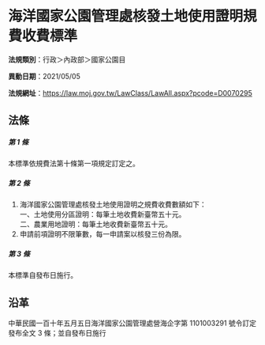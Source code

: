# 海洋國家公園管理處核發土地使用證明規費收費標準




**法規類別**：行政＞內政部＞國家公園目

**異動日期**：2021/05/05  

**法規網址**：https://law.moj.gov.tw/LawClass/LawAll.aspx?pcode=D0070295



## 法條
##### 第 1 條
本標準依規費法第十條第一項規定訂定之。

##### 第 2 條
1. 海洋國家公園管理處核發土地使用證明之規費收費數額如下：  
一、土地使用分區證明：每筆土地收費新臺幣五十元。  
二、農業用地證明：每筆土地收費新臺幣五十元。
1. 申請前項證明不限筆數，每一申請案以核發三份為限。

##### 第 3 條
本標準自發布日施行。

## 沿革
中華民國一百十年五月五日海洋國家公園管理處營海企字第 1101003291 號令訂定發布全文 3  條；並自發布日施行
